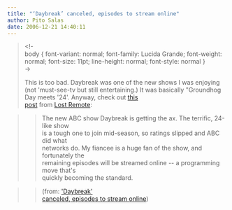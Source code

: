 ```yaml
---
title: "‘Daybreak’ canceled, episodes to stream online"
author: Pito Salas
date: 2006-12-21 14:40:11
---
```


>
> <!-  
>  body { font-variant: normal; font-family: Lucida Grande; font-weight:
> normal; font-size: 11pt; line-height: normal; font-style: normal }  
>  ->
>
> This is too bad. Daybreak was one of the new shows I was enjoying (not
> 'must-see-tv but still entertaining.) It was basically "Groundhog Day meets
> '24'. Anyway, check out [this  
>  post](<http://feeds.feedburner.com/~r/LostRemote/~3/64461720/>) from [Lost
> Remote](<http://www.lostremote.com>):
>

>> The new ABC show Daybreak is getting the ax. The terrific, 24-like show  
>  is a tough one to join mid-season, so ratings slipped and ABC did what  
>  networks do. My fiancee is a huge fan of the show, and fortunately the  
>  remaining episodes will be streamed online -- a programming move that's  
>  quickly becoming the standard.
>>

>> (from: ['Daybreak'  
>  canceled, episodes to stream
> online](<http://feeds.feedburner.com/~r/LostRemote/~3/64461720/>))


